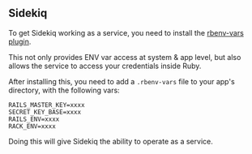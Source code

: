 ## Sidekiq
To get Sidekiq working as a service, you need to install the [rbenv-vars plugin](https://github.com/rbenv/rbenv-vars).

This not only provides ENV var access at system & app level, but also allows the service to access your credentials inside Ruby.

After installing this, you need to add a `.rbenv-vars` file to your app's directory, with the following vars:

```
RAILS_MASTER_KEY=xxxx
SECRET_KEY_BASE=xxxx
RAILS_ENV=xxxx
RACK_ENV=xxxx
```

Doing this will give Sidekiq the ability to operate as a service.
